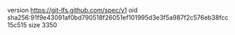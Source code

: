 version https://git-lfs.github.com/spec/v1
oid sha256:91f9e43091af0bd790518f26051ef101995d3e3f5a987f2c576eb38fcc15c515
size 3350
